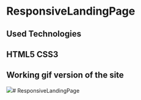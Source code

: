 <h1> ResponsiveLandingPage </h1>

<h2> Used Technologies <h2>

HTML5 CSS3

<h2> Working gif version of the site </h2>

![](ResponsiveLandingPage.gif)# ResponsiveLandingPage